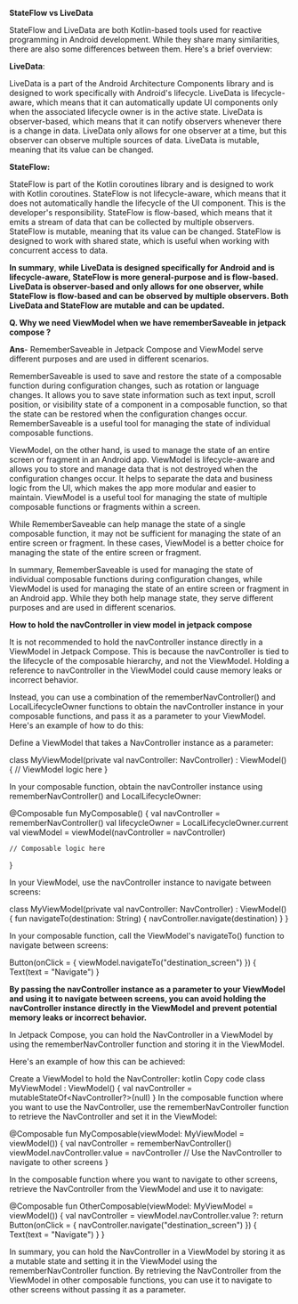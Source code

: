 
**StateFlow vs LiveData**


StateFlow and LiveData are both Kotlin-based tools used for reactive programming in Android development. While they share many similarities, there are also some differences between them. Here's a brief overview:

**LiveData**:

LiveData is a part of the Android Architecture Components library and is designed to work specifically with Android's lifecycle.
LiveData is lifecycle-aware, which means that it can automatically update UI components only when the associated lifecycle owner is in the active state.
LiveData is observer-based, which means that it can notify observers whenever there is a change in data.
LiveData only allows for one observer at a time, but this observer can observe multiple sources of data.
LiveData is mutable, meaning that its value can be changed.


**StateFlow:**

StateFlow is part of the Kotlin coroutines library and is designed to work with Kotlin coroutines.
StateFlow is not lifecycle-aware, which means that it does not automatically handle the lifecycle of the UI component. This is the developer's responsibility.
StateFlow is flow-based, which means that it emits a stream of data that can be collected by multiple observers.
StateFlow is mutable, meaning that its value can be changed.
StateFlow is designed to work with shared state, which is useful when working with concurrent access to data.


**In summary**, **while LiveData is designed specifically for Android and is lifecycle-aware, StateFlow is more general-purpose and is flow-based. LiveData is observer-based and only allows for one observer, while StateFlow is flow-based and can be observed by multiple observers. Both LiveData and StateFlow are mutable and can be updated.**








**Q. Why we need ViewModel when we have rememberSaveable in jetpack compose ?**

**Ans**- RememberSaveable in Jetpack Compose and ViewModel serve different purposes and are used in different scenarios.

RememberSaveable is used to save and restore the state of a composable function during configuration changes, such as rotation or language changes. It allows you to save state information such as text input, scroll position, or visibility state of a component in a composable function, so that the state can be restored when the configuration changes occur. RememberSaveable is a useful tool for managing the state of individual composable functions.

ViewModel, on the other hand, is used to manage the state of an entire screen or fragment in an Android app. ViewModel is lifecycle-aware and allows you to store and manage data that is not destroyed when the configuration changes occur. It helps to separate the data and business logic from the UI, which makes the app more modular and easier to maintain. ViewModel is a useful tool for managing the state of multiple composable functions or fragments within a screen.

While RememberSaveable can help manage the state of a single composable function, it may not be sufficient for managing the state of an entire screen or fragment. In these cases, ViewModel is a better choice for managing the state of the entire screen or fragment.

In summary, RememberSaveable is used for managing the state of individual composable functions during configuration changes, while ViewModel is used for managing the state of an entire screen or fragment in an Android app. While they both help manage state, they serve different purposes and are used in different scenarios.





**How to hold the navController in view model in jetpack compose**

It is not recommended to hold the navController instance directly in a ViewModel in Jetpack Compose. This is because the navController is tied to the lifecycle of the composable hierarchy, and not the ViewModel. Holding a reference to navController in the ViewModel could cause memory leaks or incorrect behavior.

Instead, you can use a combination of the rememberNavController() and LocalLifecycleOwner functions to obtain the navController instance in your composable functions, and pass it as a parameter to your ViewModel. Here's an example of how to do this:

Define a ViewModel that takes a NavController instance as a parameter:


class MyViewModel(private val navController: NavController) : ViewModel() {
    // ViewModel logic here
}


In your composable function, obtain the navController instance using rememberNavController() and LocalLifecycleOwner:


@Composable
fun MyComposable() {
    val navController = rememberNavController()
    val lifecycleOwner = LocalLifecycleOwner.current
    val viewModel = viewModel<MyViewModel>(navController = navController)

    // Composable logic here
}
  
In your ViewModel, use the navController instance to navigate between screens:

class MyViewModel(private val navController: NavController) : ViewModel() {
    fun navigateTo(destination: String) {
        navController.navigate(destination)
    }
}
  
In your composable function, call the ViewModel's navigateTo() function to navigate between screens:

Button(onClick = { viewModel.navigateTo("destination_screen") }) {
    Text(text = "Navigate")
}

**By passing the navController instance as a parameter to your ViewModel and using it to navigate between screens, you can avoid holding the navController instance directly in the ViewModel and prevent potential memory leaks or incorrect behavior.**






In Jetpack Compose, you can hold the NavController in a ViewModel by using the rememberNavController function and storing it in the ViewModel.

Here's an example of how this can be achieved:

Create a ViewModel to hold the NavController:
kotlin
Copy code
class MyViewModel : ViewModel() {
    val navController = mutableStateOf<NavController?>(null)
}
In the composable function where you want to use the NavController, use the rememberNavController function to retrieve the NavController and set it in the ViewModel:

@Composable
fun MyComposable(viewModel: MyViewModel = viewModel()) {
    val navController = rememberNavController()
    viewModel.navController.value = navController
    // Use the NavController to navigate to other screens
}



In the composable function where you want to navigate to other screens, retrieve the NavController from the ViewModel and use it to navigate:

@Composable
fun OtherComposable(viewModel: MyViewModel = viewModel()) {
    val navController = viewModel.navController.value ?: return
    Button(onClick = { navController.navigate("destination_screen") }) {
        Text(text = "Navigate")
    }
}

In summary, you can hold the NavController in a ViewModel by storing it as a mutable state and setting it in the ViewModel using the rememberNavController function. By retrieving the NavController from the ViewModel in other composable functions, you can use it to navigate to other screens without passing it as a parameter.
